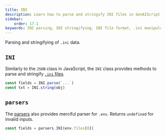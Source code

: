 ```yaml
---
title: INI
description: Learn how to parse and stringify INI files in GenAIScript with the INI class, including methods and usage examples.
sidebar:
    order: 17.1
keywords: INI parsing, INI stringifying, INI file format, .ini manipulation, configuration files
---
```


Parsing and stringifying of `.ini` data.

## `INI`

Similarly to the `JSON` class in JavaScript, the `INI` class provides methods to parse and stringify [`.ini` files](https://en.wikipedia.org/wiki/INI_file).

```js
const fields = INI.parse(`...`)
const txt = INI.string(obj)
```

## `parsers`

The [parsers](/genaiscript/reference/scripts/parsers) also provides merciful parser for `.env`.
Returns `undefined` for invalid inputs.

```js
const fields = parsers.INI(env.files[0])
```
